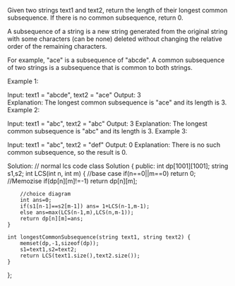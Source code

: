 Given two strings text1 and text2, return the length of their longest common subsequence. If there is no common subsequence, return 0.

A subsequence of a string is a new string generated from the original string with some characters (can be none) deleted without changing the relative order of the remaining characters.

For example, "ace" is a subsequence of "abcde".
A common subsequence of two strings is a subsequence that is common to both strings.

 

Example 1:

Input: text1 = "abcde", text2 = "ace" 
Output: 3  
Explanation: The longest common subsequence is "ace" and its length is 3.
Example 2:

Input: text1 = "abc", text2 = "abc"
Output: 3
Explanation: The longest common subsequence is "abc" and its length is 3.
Example 3:

Input: text1 = "abc", text2 = "def"
Output: 0
Explanation: There is no such common subsequence, so the result is 0.

Solution:
// normal lcs code
class Solution {
public:
    int dp[1001][1001];
    string s1,s2;
    int LCS(int n, int m)
    {
        //base case
        if(n==0||m==0) return 0;
        //Memozise
        if(dp[n][m]!=-1) return dp[n][m];
        
        //choice diagram
        int ans=0;
        if(s1[n-1]==s2[m-1]) ans= 1+LCS(n-1,m-1);
        else ans=max(LCS(n-1,m),LCS(n,m-1));
        return dp[n][m]=ans;
    }
    
    int longestCommonSubsequence(string text1, string text2) {
        memset(dp,-1,sizeof(dp));
        s1=text1,s2=text2;
        return LCS(text1.size(),text2.size()); 
    }
};
